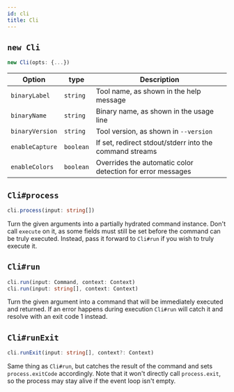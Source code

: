 ```yaml
---
id: cli
title: Cli
---
```


## `new Cli`

```ts
new Cli(opts: {...})
```

| Option | type | Description |
| --- | --- | --- |
| `binaryLabel` | `string` | Tool name, as shown in the help message |
| `binaryName` | `string`| Binary name, as shown in the usage line |
| `binaryVersion` | `string` | Tool version, as shown in `--version` |
| `enableCapture` | `boolean` | If set, redirect stdout/stderr into the command streams |
| `enableColors` | `boolean` | Overrides the automatic color detection for error messages |

## `Cli#process`

```ts
cli.process(input: string[])
```

Turn the given arguments into a partially hydrated command instance. Don't call `execute` on it, as some fields must still be set before the command can be truly executed. Instead, pass it forward to `Cli#run` if you wish to truly execute it.

## `Cli#run`

```ts
cli.run(input: Command, context: Context)
cli.run(input: string[], context: Context)
```

Turn the given argument into a command that will be immediately executed and returned. If an error happens during execution `Cli#run` will catch it and resolve with an exit code 1 instead.

## `Cli#runExit`

```ts
cli.runExit(input: string[], context?: Context)
```

Same thing as `Cli#run`, but catches the result of the command and sets `process.exitCode` accordingly. Note that it won't directly call `process.exit`, so the process may stay alive if the event loop isn't empty.
